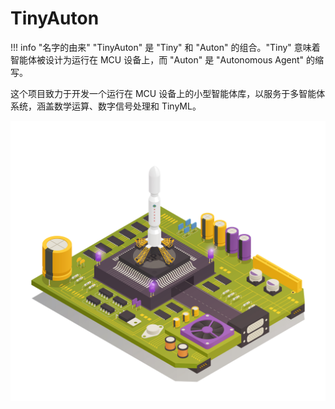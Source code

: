 # TinyAuton

!!! info "名字的由来"
    "TinyAuton" 是 "Tiny" 和 "Auton" 的组合。"Tiny" 意味着智能体被设计为运行在 MCU 设备上，而 "Auton" 是 "Autonomous Agent" 的缩写。

这个项目致力于开发一个运行在 MCU 设备上的小型智能体库，以服务于多智能体系统，涵盖数学运算、数字信号处理和 TinyML。


![封面](cover.jpg)
